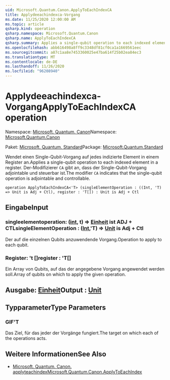 ```yaml
---
uid: Microsoft.Quantum.Canon.ApplyToEachIndexCA
title: Applydeeachindexca-Vorgang
ms.date: 11/25/2020 12:00:00 AM
ms.topic: article
qsharp.kind: operation
qsharp.namespace: Microsoft.Quantum.Canon
qsharp.name: ApplyToEachIndexCA
qsharp.summary: Applies a single-qubit operation to each indexed element in a register. The modifier `CA` indicates that the single-qubit operation is adjointable and controllable.
ms.openlocfilehash: abb616498a8ff9c3348df81cf0ca1a1669561eec
ms.sourcegitcommit: a87c1aa8e7453360025e47ba614f25b02ea84ec3
ms.translationtype: MT
ms.contentlocale: de-DE
ms.lasthandoff: 11/26/2020
ms.locfileid: "96208940"
---
```

# <a name="applytoeachindexca-operation"></a><span data-ttu-id="eec88-102">Applydeeachindexca-Vorgang</span><span class="sxs-lookup"><span data-stu-id="eec88-102">ApplyToEachIndexCA operation</span></span>

<span data-ttu-id="eec88-103">Namespace: [Microsoft. Quantum. Canon](xref:Microsoft.Quantum.Canon)</span><span class="sxs-lookup"><span data-stu-id="eec88-103">Namespace: [Microsoft.Quantum.Canon](xref:Microsoft.Quantum.Canon)</span></span>

<span data-ttu-id="eec88-104">Paket: [Microsoft. Quantum. Standard](https://nuget.org/packages/Microsoft.Quantum.Standard)</span><span class="sxs-lookup"><span data-stu-id="eec88-104">Package: [Microsoft.Quantum.Standard](https://nuget.org/packages/Microsoft.Quantum.Standard)</span></span>


<span data-ttu-id="eec88-105">Wendet einen Single-Qubit-Vorgang auf jedes indizierte Element in einem Register an.</span><span class="sxs-lookup"><span data-stu-id="eec88-105">Applies a single-qubit operation to each indexed element in a register.</span></span>
<span data-ttu-id="eec88-106">Der-Modifizierer `CA` gibt an, dass der Single-Qubit-Vorgang adjointable und steuerbar ist.</span><span class="sxs-lookup"><span data-stu-id="eec88-106">The modifier `CA` indicates that the single-qubit operation is adjointable and controllable.</span></span>

```qsharp
operation ApplyToEachIndexCA<'T> (singleElementOperation : ((Int, 'T) => Unit is Adj + Ctl), register : 'T[]) : Unit is Adj + Ctl
```


## <a name="input"></a><span data-ttu-id="eec88-107">Eingabe</span><span class="sxs-lookup"><span data-stu-id="eec88-107">Input</span></span>

### <a name="singleelementoperation--intt--unit--is-adj--ctl"></a><span data-ttu-id="eec88-108">singleelementoperation: ([int](xref:microsoft.quantum.lang-ref.int), t) => [Einheit](xref:microsoft.quantum.lang-ref.unit)  ist ADJ + CTL</span><span class="sxs-lookup"><span data-stu-id="eec88-108">singleElementOperation : ([Int](xref:microsoft.quantum.lang-ref.int),'T) => [Unit](xref:microsoft.quantum.lang-ref.unit)  is Adj + Ctl</span></span>

<span data-ttu-id="eec88-109">Der auf die einzelnen Qubits anzuwendende Vorgang.</span><span class="sxs-lookup"><span data-stu-id="eec88-109">Operation to apply to each qubit.</span></span>


### <a name="register--t"></a><span data-ttu-id="eec88-110">Register: 't []</span><span class="sxs-lookup"><span data-stu-id="eec88-110">register : 'T[]</span></span>

<span data-ttu-id="eec88-111">Ein Array von Qubits, auf das der angegebene Vorgang angewendet werden soll.</span><span class="sxs-lookup"><span data-stu-id="eec88-111">Array of qubits on which to apply the given operation.</span></span>



## <a name="output--unit"></a><span data-ttu-id="eec88-112">Ausgabe: [Einheit](xref:microsoft.quantum.lang-ref.unit)</span><span class="sxs-lookup"><span data-stu-id="eec88-112">Output : [Unit](xref:microsoft.quantum.lang-ref.unit)</span></span>



## <a name="type-parameters"></a><span data-ttu-id="eec88-113">Typparameter</span><span class="sxs-lookup"><span data-stu-id="eec88-113">Type Parameters</span></span>

### <a name="t"></a><span data-ttu-id="eec88-114">GIF</span><span class="sxs-lookup"><span data-stu-id="eec88-114">'T</span></span>

<span data-ttu-id="eec88-115">Das Ziel, für das jeder der Vorgänge fungiert.</span><span class="sxs-lookup"><span data-stu-id="eec88-115">The target on which each of the operations acts.</span></span>

## <a name="see-also"></a><span data-ttu-id="eec88-116">Weitere Informationen</span><span class="sxs-lookup"><span data-stu-id="eec88-116">See Also</span></span>

- [<span data-ttu-id="eec88-117">Microsoft. Quantum. Canon. applyteachindex</span><span class="sxs-lookup"><span data-stu-id="eec88-117">Microsoft.Quantum.Canon.ApplyToEachIndex</span></span>](xref:Microsoft.Quantum.Canon.ApplyToEachIndex)